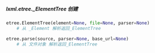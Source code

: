 ##### lxml.etree._ElementTree 创建
```python
etree.ElementTree(element=None, file=None, parser=None)
	# 从 _Element 解析返回_ElementTree

etree.parse(source, parser=None, base_url=None)
	# 从 文件对象 解析返回_ElementTree
```